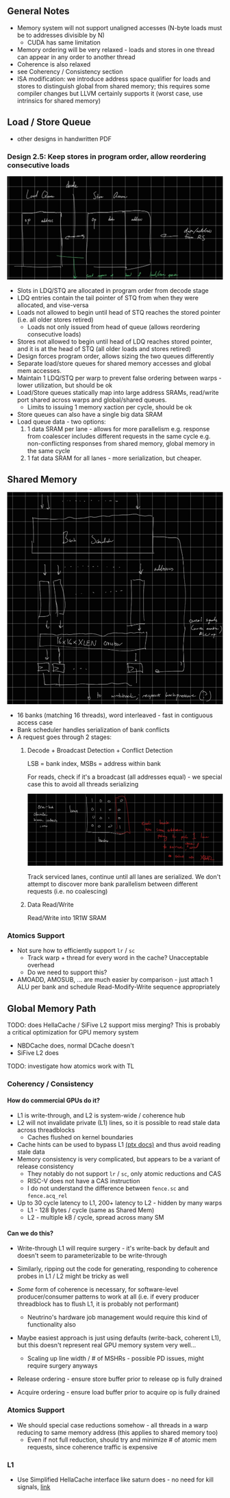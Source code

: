 ## General Notes
- Memory system will not support unaligned accesses (N-byte loads must be to addresses divisible by N)
	- CUDA has same limitation
- Memory ordering will be very relaxed - loads and stores in one thread can appear in any order to another thread
- Coherence is also relaxed
- see Coherency / Consistency section
- ISA modification: we introduce address space qualifier for loads and stores to distinguish global from shared memory; this requires some compiler changes but LLVM certainly supports it (worst case, use intrinsics for shared memory)
## Load / Store Queue
- other designs in handwritten PDF
### Design 2.5: Keep stores in program order, allow reordering consecutive loads
   ![Load Store Queue](fig/ld_st_queue.png)
   - Slots in LDQ/STQ are allocated in program order from decode stage
   - LDQ entries contain the tail pointer of STQ from when they were allocated, and vise-versa
   - Loads not allowed to begin until head of STQ reaches the stored pointer (i.e. all older stores retired)
	   - Loads not only issued from head of queue (allows reordering consecutive loads)
   - Stores not allowed to begin until head of LDQ reaches stored pointer, and it is at the head of STQ (all older loads and stores retired)
   - Design forces program order, allows sizing the two queues differently
   - Separate load/store queues for shared memory accesses and global mem accesses. 
   - Maintain 1 LDQ/STQ per warp to prevent false ordering between warps - lower utilization, but should be ok
   - Load/Store queues statically map into large address SRAMs, read/write port shared across warps and global/shared queues. 
	   - Limits to issuing 1 memory xaction per cycle, should be ok
   - Store queues can also have a single big data SRAM
   - Load queue data - two options: 
	   1. 1 data SRAM per lane - allows for more parallelism
		   e.g. response from coalescer includes different requests in the same cycle
		   e.g. non-conflicting responses from shared memory, global memory in the same cycle
	   2. 1 fat data SRAM for all lanes - more serialization, but cheaper. 

## Shared Memory
![Shared Memory Organization](fig/shared_memory.png)
- 16 banks (matching 16 threads), word interleaved - fast in contiguous access case
- Bank scheduler handles serialization of bank conflicts
- A request goes through 2 stages:
	1. Decode + Broadcast Detection + Conflict Detection
	   
	   LSB = bank index, MSBs = address within bank
	   
	   For reads, check if it's a broadcast (all addresses equal) - we special case this to avoid all threads serializing
	   
	   ![Bank Conflict Detection](fig/conflict.png)
	   
	   Track serviced lanes, continue until all lanes are serialized. We don't attempt to discover more bank parallelism between different requests (i.e. no coalescing)
	2. Data Read/Write
	   
	   Read/Write into 1R1W SRAM
### Atomics Support
- Not sure how to efficiently support `lr` / `sc`
	- Track warp + thread for every word in the cache? Unacceptable overhead
	- Do we need to support this?
- AMOADD, AMOSUB, ... are much easier by comparison - just attach 1 ALU per bank and schedule Read-Modify-Write sequence appropriately


## Global Memory Path

TODO: does HellaCache / SiFive L2 support miss merging? This is probably a critical optimization for GPU memory system
- NBDCache does, normal DCache doesn't
- SiFive L2 does

TODO: investigate how atomics work with TL 

### Coherency / Consistency
#### How do commercial GPUs do it?
- L1 is write-through, and L2 is system-wide / coherence hub
- L2 will not invalidate private (L1) lines, so it is possible to read stale data across threadblocks
	- Caches flushed on kernel boundaries
- Cache hints can be used to bypass L1 [(ptx docs)](https://docs.nvidia.com/cuda/parallel-thread-execution/index.html#cache-operators) and thus avoid reading stale data
- Memory consistency is very complicated, but appears to be a variant of release consistency
	- They notably do not support `lr` / `sc`, only atomic reductions and CAS
	- RISC-V does not have a CAS instruction
	- I do not understand the difference between `fence.sc` and `fence.acq_rel`
- Up to 30 cycle latency to L1, 200+ latency to L2 - hidden by many warps
	- L1 - 128 Bytes / cycle (same as Shared Mem)
	- L2 - multiple kB / cycle, spread across many SM
#### Can we do this?
- Write-through L1 will require surgery - it's write-back by default and doesn't seem to parameterizable to be write-through
- Similarly, ripping out the code for generating, responding to coherence probes in L1 / L2 might be tricky as well
- *Some* form of coherence is necessary, for software-level producer/consumer patterns to work at all (i.e. if every producer threadblock has to flush L1, it is probably not performant)
	- Neutrino's hardware job management would require this kind of functionality also
- Maybe easiest approach is just using defaults (write-back, coherent L1), but this doesn't represent real GPU memory system very well...
	- Scaling up line width / # of MSHRs - possible PD issues, might require surgery anyways

- Release ordering - ensure store buffer prior to release op is fully drained
- Acquire ordering - ensure load buffer prior to acquire op is fully drained

### Atomics Support
- We should special case reductions somehow - all threads in a warp reducing to same memory address (this applies to shared memory too)
	- Even if not full reduction, should try and minimize # of atomic mem requests, since coherence traffic is expensive

### L1
- Use Simplified HellaCache interface like saturn does - no need for kill signals, [link](https://github.com/ucb-bar/saturn-vectors/blob/master/src/main/scala/rocket/HellaInterface.scala)